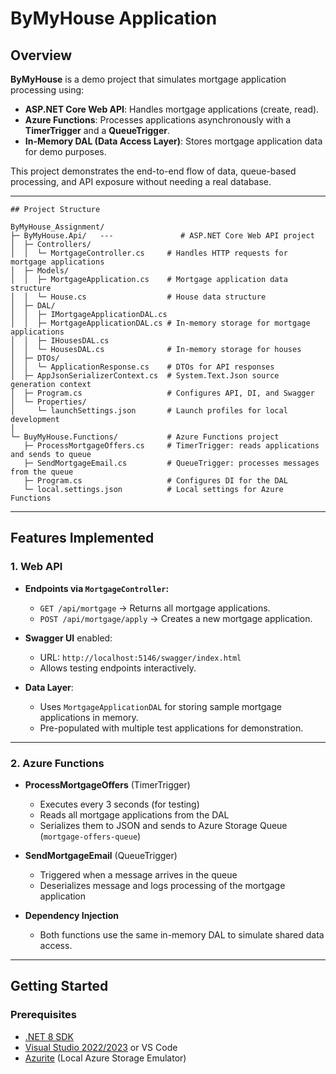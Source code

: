# ByMyHouse Application

## Overview
**ByMyHouse** is a demo project that simulates mortgage application processing using:

- **ASP.NET Core Web API**: Handles mortgage applications (create, read).  
- **Azure Functions**: Processes applications asynchronously with a **TimerTrigger** and a **QueueTrigger**.  
- **In-Memory DAL (Data Access Layer)**: Stores mortgage application data for demo purposes.  

This project demonstrates the end-to-end flow of data, queue-based processing, and API exposure without needing a real database.

---
```
## Project Structure

ByMyHouse_Assignment/
├─ ByMyHouse.Api/   ---               # ASP.NET Core Web API project
│  ├─ Controllers/
│  │  └─ MortgageController.cs     # Handles HTTP requests for mortgage applications
│  ├─ Models/
│  │  ├─ MortgageApplication.cs    # Mortgage application data structure
│  │  └─ House.cs                  # House data structure
│  ├─ DAL/
│  │  ├─ IMortgageApplicationDAL.cs
│  │  ├─ MortgageApplicationDAL.cs # In-memory storage for mortgage applications
│  │  ├─ IHousesDAL.cs
│  │  └─ HousesDAL.cs              # In-memory storage for houses
│  ├─ DTOs/
│  │  └─ ApplicationResponse.cs    # DTOs for API responses
│  ├─ AppJsonSerializerContext.cs  # System.Text.Json source generation context
│  ├─ Program.cs                   # Configures API, DI, and Swagger
│  └─ Properties/
│     └─ launchSettings.json       # Launch profiles for local development
│
└─ BuyMyHouse.Functions/           # Azure Functions project
   ├─ ProcessMortgageOffers.cs     # TimerTrigger: reads applications and sends to queue
   ├─ SendMortgageEmail.cs         # QueueTrigger: processes messages from the queue
   ├─ Program.cs                   # Configures DI for the DAL
   └─ local.settings.json          # Local settings for Azure Functions
```
---

## Features Implemented

### 1. Web API
- **Endpoints via `MortgageController`:**
  - `GET /api/mortgage` → Returns all mortgage applications.
  - `POST /api/mortgage/apply` → Creates a new mortgage application.  

- **Swagger UI** enabled:
  - URL: `http://localhost:5146/swagger/index.html`
  - Allows testing endpoints interactively.

- **Data Layer**:  
  - Uses `MortgageApplicationDAL` for storing sample mortgage applications in memory.  
  - Pre-populated with multiple test applications for demonstration.

---

### 2. Azure Functions
- **ProcessMortgageOffers** (TimerTrigger)
  - Executes every 3 seconds (for testing)  
  - Reads all mortgage applications from the DAL  
  - Serializes them to JSON and sends to Azure Storage Queue (`mortgage-offers-queue`)  

- **SendMortgageEmail** (QueueTrigger)
  - Triggered when a message arrives in the queue  
  - Deserializes message and logs processing of the mortgage application  

- **Dependency Injection**
  - Both functions use the same in-memory DAL to simulate shared data access.

---

## Getting Started

### Prerequisites
- [.NET 8 SDK](https://dotnet.microsoft.com/download)
- [Visual Studio 2022/2023](https://visualstudio.microsoft.com/) or VS Code
- [Azurite](https://github.com/Azure/Azurite) (Local Azure Storage Emulator)
